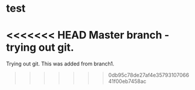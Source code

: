 # test
<<<<<<< HEAD
Master branch - trying out git.
=======
Trying out git.
This was added from branch1.
>>>>>>> 0db95c78de27af4e3579310706641f00eb7458ac
